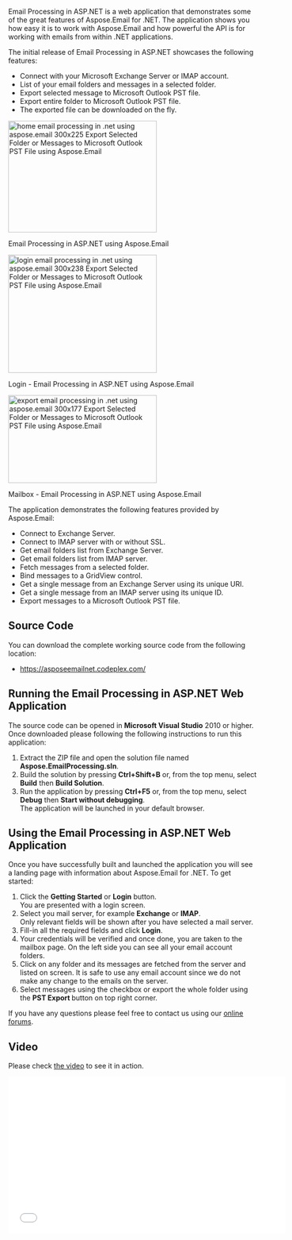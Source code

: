 <div class="entry-content">
    <p>Email Processing in ASP.NET is a web application that demonstrates some of the great features of Aspose.Email for .NET. The application shows you how easy it is to work with Aspose.Email and how powerful the API is for working with emails from within .NET applications.</p>
    <p>The initial release of Email Processing in ASP.NET showcases the following features:</p>
    <ul>
        <li>Connect with your Microsoft Exchange Server or IMAP account.</li>
        <li>List of your email folders and messages in a selected folder.</li>
        <li>Export selected message to Microsoft Outlook PST file.</li>
        <li>Export entire folder to Microsoft Outlook PST file.</li>
        <li>The exported file can be downloaded on the fly.</li>
    </ul>
    <div class="wp-caption aligncenter" id="attachment_15263"><a href="http://www.aspose.com/blogs/wp-content/uploads/2014/06/home-email-processing-in-.net-using-aspose.email_.png">
        <img width="300" height="225" alt="home email processing in .net using aspose.email  300x225 Export Selected Folder or Messages to Microsoft Outlook PST File using Aspose.Email" src="http://www.aspose.com/blogs/wp-content/uploads/2014/06/home-email-processing-in-.net-using-aspose.email_-300x225.png" title="home - email-processing-in-.net-using-aspose.email" class="size-medium wp-image-15263"></a><p class="wp-caption-text">Email Processing in ASP.NET using Aspose.Email</p>
    </div>
    <div class="wp-caption aligncenter" id="attachment_15264"><a href="http://www.aspose.com/blogs/wp-content/uploads/2014/06/login-email-processing-in-.net-using-aspose.email_.png">
        <img width="300" height="238" alt="login email processing in .net using aspose.email  300x238 Export Selected Folder or Messages to Microsoft Outlook PST File using Aspose.Email" src="http://www.aspose.com/blogs/wp-content/uploads/2014/06/login-email-processing-in-.net-using-aspose.email_-300x238.png" title="login - email-processing-in-.net-using-aspose.email" class="size-medium wp-image-15264"></a><p class="wp-caption-text">Login - Email Processing in ASP.NET using Aspose.Email</p>
    </div>
    <div class="wp-caption aligncenter" id="attachment_15265"><a href="http://www.aspose.com/blogs/wp-content/uploads/2014/06/export-email-processing-in-.net-using-aspose.email_.png">
        <img width="300" height="177" alt="export email processing in .net using aspose.email  300x177 Export Selected Folder or Messages to Microsoft Outlook PST File using Aspose.Email" src="http://www.aspose.com/blogs/wp-content/uploads/2014/06/export-email-processing-in-.net-using-aspose.email_-300x177.png" title="export - email-processing-in-.net-using-aspose.email" class="size-medium wp-image-15265"></a><p class="wp-caption-text">Mailbox - Email Processing in ASP.NET using Aspose.Email</p>
    </div>
    <p>The application demonstrates the following features provided by Aspose.Email:</p>
    <ul>
        <li>Connect to Exchange Server.</li>
        <li>Connect to IMAP server with or without SSL.</li>
        <li>Get email folders list from Exchange Server.</li>
        <li>Get email folders list from IMAP server.</li>
        <li>Fetch messages from a selected folder.</li>
        <li>Bind messages to a GridView control.</li>
        <li>Get a single message from an Exchange Server using its unique URI.</li>
        <li>Get a single message from an IMAP server using its unique ID.</li>
        <li>Export messages to a Microsoft Outlook PST file.</li>
    </ul>
    <h2>Source Code</h2>
    <p>You can download the complete working source code from the following location:</p>
    <ul>
        <li><a href="https://asposeemailnet.codeplex.com/">https://asposeemailnet.codeplex.com/</a></li>
    </ul>
    <h2>Running the Email Processing in ASP.NET Web Application</h2>
    <p>The source code can be opened in <strong>Microsoft Visual Studio</strong> 2010 or higher. Once downloaded please following the following instructions to run this application:</p>
    <ol>
        <li>Extract the ZIP file and open the solution file named <strong>Aspose.EmailProcessing.sln</strong>.</li>
        <li>Build the solution by pressing <strong>Ctrl+Shift+B</strong> or, from the top menu, select <strong>Build</strong> then <strong>Build Solution</strong>.</li>
        <li>Run the application by pressing <strong>Ctrl+F5</strong> or, from the top menu, select <strong>Debug</strong> then <strong>Start without debugging</strong>.<br>
            The application will be launched in your default browser.</li>
    </ol>
    <h2>Using the Email Processing in ASP.NET Web Application</h2>
    <p>Once you have successfully built and launched the application you will see a landing page with information about Aspose.Email for .NET. To get started:</p>
    <ol>
        <li>Click the <strong>Getting Started</strong> or <strong>Login</strong> button.<br>
            You are presented with a login screen.</li>
        <li>Select you mail server, for example <strong>Exchange</strong> or <strong>IMAP</strong>.<br>
            Only relevant fields will be shown after you have selected a mail server.</li>
        <li>Fill-in all the required fields and click <strong>Login</strong>.</li>
        <li>Your credentials will be verified and once done, you are taken to the mailbox page. On the left side you can see all your email account folders.</li>
        <li>Click on any folder and its messages are fetched from the server and listed on screen. It is safe to use any email account since we do not make any change to the emails on the server.</li>
        <li>Select messages using the checkbox or export the whole folder using the <strong>PST Export </strong>button on top right corner.</li>
    </ol>
    <p>If you have any questions please feel free to contact us using our <a href="http://www.aspose.com/community/forums/default.aspx">online forums</a>.</p>
    <h2>Video</h2>
    <p>Please check <a href="https://www.youtube.com/watch?v=a6Fj9WquoLs">the video</a> to see it in action.</p>
    <p>
        <iframe width="560" height="315" frameborder="0" allowfullscreen="" src="//www.youtube.com/embed/a6Fj9WquoLs?rel=0"></iframe>
    </p>
</div>
